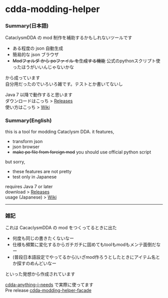 
# cdda-modding-helper 

### Summary(日本語)
CataclysmDDA の mod 制作を補助するかもしれないツールです  
- ある程度の json 自動生成  
- 簡易的な json ブラウザ  
- ~~Modフォルダ から poファイル を生成する機能~~ 公式のpythonスクリプト使ったほうがいいんじゃないかな  

から成っています  
自分用だったのでいろいろ雑です。テストとか書いてないし    

Java 7 以降で動作すると思います  
ダウンロードはこっち > [Releases](https://github.com/YueKaburagi/cdda-modding-helper/releases)   
使い方はこっち > [Wiki](https://github.com/YueKaburagi/cdda-modding-helper/wiki)   

### Summary(English)
this is a tool for modding Cataclysm DDA. it features,  
- transform json  
- json browser  
- ~~make po file from foreign mod~~ you should use official python script  

but sorry,
- these features are not pretty  
- test only in Japanese   

requires Java 7 or later  
download > [Releases](https://github.com/YueKaburagi/cdda-modding-helper/releases)   
usage (Japanese) > [Wiki](https://github.com/YueKaburagi/cdda-modding-helper/wiki)   

---------

### 雑記

これは CacaclysmDDA の mod をつくってるときに出た   
- 何度も同じの書きたくないなー   
- 仕様も頻繁に変化するからガチガチに固めてもtoolもmodもメンテ面倒だなー   
- (普段日本語設定でやってるから)いざmod作ろうとしたときにアイテム名とか探すのめんどいなー   

といった発想から作成されています    

[cdda-anything-i-needs](https://github.com/YueKaburagi/cdda-anything-i-needs) で実際に使ってます  
Pre release [cdda-modding-helper-facade](https://github.com/YueKaburagi/cdda-modding-helper-facade)   

